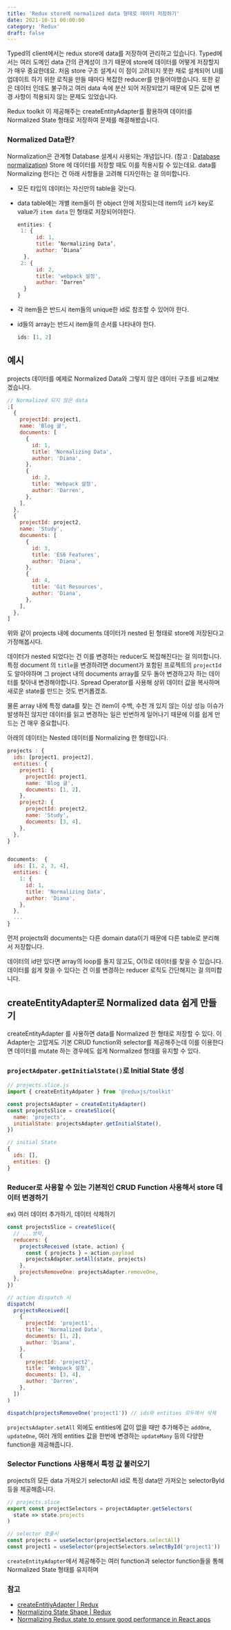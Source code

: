 ```yaml
---
title: 'Redux store에 normalized data 형태로 데이터 저장하기'
date: 2021-10-11 00:00:00
category: 'Redux'
draft: false
---
```


Typed의 client에서는 redux store에 data를 저장하여 관리하고 있습니다. Typed에서는 여러 도메인 data 간의 관계성이 크기 때문에 store에 데이터를 어떻게 저장할지가 매우 중요한데요. 처음 store 구조 설계시 이 점이 고려되지 못한 채로 설계되어 UI를 업데이트 하기 위한 로직을 만들 때마다 복잡한 reducer를 만들어야했습니다. 또한 같은 데이터 인데도 불구하고 여러 data 속에 분산 되어 저장되었기 때문에 모든 값에 변경 사항이 적용되지 않는 문제도 있었습니다.

Redux toolkit 이 제공해주는 createEntityAdapter를 활용하여 데이터를 Normalized State 형태로 저장하여 문제를 해결해봤습니다.

### **Normalized Data란?**

Normalization은 관계형 Database 설계시 사용되는 개념입니다. (참고 : [Database normalization](https://en.wikipedia.org/wiki/Database_normalization)) Store 에 데이터를 저장할 때도 이를 적용시킬 수 있는데요. data를 Normalizing 한다는 건 아래 사항들을 고려해 디자인하는 걸 의미합니다.

- 모든 타입의 데이터는 자신만의 table을 갖는다.
- data table에는 개별 item들이 한 object 안에 저장되는데 item의 `id`가 key로 value가 `item data` 인 형태로 저장되어야한다.

  ```js
  entities: {
   1: {
  		id: 1,
  		title: ‘Normalizing Data’,
  		author: ‘Diana’
  	},
   2: {
  		id: 2,
  		title: 'webpack 설정',
  		author: ‘Darren’
  	}
  }
  ```

- 각 item들은 반드시 item들의 unique한 id로 참조할 수 있어야 한다.
- id들의 array는 반드시 item들의 순서를 나타내야 한다.
  ```js
  ids: [1, 2]
  ```

## 예시

projects 데이터를 예제로 Normalized Data와 그렇지 않은 데이터 구조를 비교해보겠습니다.

```js
// Normalized 되지 않은 data
;[
  {
    projectId: project1,
    name: 'Blog 글',
    documents: [
      {
        id: 1,
        title: 'Normalizing Data',
        author: 'Diana',
      },
      {
        id: 2,
        title: 'Webpack 설정',
        author: 'Darren',
      },
    ],
  },
  {
    projectId: project2,
    name: 'Study',
    documents: [
      {
        id: 3,
        title: 'ES6 Features',
        author: 'Diana',
      },
      {
        id: 4,
        title: 'Git Resources',
        author: 'Diana',
      },
    ],
  },
]
```

위와 같이 projects 내에 documents 데이터가 nested 된 형태로 store에 저장된다고 가정해봅시다.

데이터가 nested 되었다는 건 이를 변경하는 reducer도 복잡해진다는 걸 의미합니다. 특정 document 의 `title`을 변경하려면 document가 포함된 프로젝트의 `projectId`도 알아야하며 그 project 내의 documents array를 모두 돌아 변경하고자 하는 데이터를 찾아내 변경해야합니다. Spread Operator를 사용해 상위 데이터 값을 복사하며 새로운 state를 만드는 것도 번거롭겠죠.

물론 array 내에 특정 data를 찾는 건 item이 수백, 수천 개 있지 않는 이상 성능 이슈가 발생하진 않지만 데이터를 읽고 변경하는 일은 빈번하게 일어나기 때문에 이를 쉽게 만드는 건 매우 중요합니다.

아래의 데이터는 Nested 데이터를 Normalizing 한 형태입니다.

```js
projects : {
  ids: [project1, project2],
  entities: {
    project1: {
      projectId: project1,
      name: 'Blog 글',
      documents: [1, 2],
    },
    project2: {
      projectId: project2,
      name: 'Study',
      documents: [3, 4],
    },
  },
}


documents:  {
  ids: [1, 2, 3, 4],
  entities: {
    1: {
      id: 1,
      title: 'Normalizing Data',
      author: 'Diana',
    },
  },
  ...
}
```

먼저 projects와 documents는 다른 domain data이기 때문에 다른 table로 분리해서 저장합니다.

데이터의 id만 있다면 array의 loop를 돌지 않고도, O(1)로 데이터를 찾을 수 있습니다. 데이터를 쉽게 찾을 수 있다는 건 이를 변경하는 reducer 로직도 간단해지는 걸 의미합니다.

## createEntityAdapter로 Normalized data 쉽게 만들기

createEntityAdapter 를 사용하면 data를 Normalized 한 형태로 저장할 수 있다. 이 Adapter는 고맙게도 기본 CRUD function와 selector를 제공해주는데 이를 이용한다면 데이터를 mutate 하는 경우에도 쉽게 Normalized 형태를 유지할 수 있다.

### `projectAdpater.getInitialState()`로 Initial State 생성

```js
// projects.slice.js
import { createEntityAdpater } from '@reduxjs/toolkit'

const projectsAdapter = createEntityAdapter()
const projectsSlice = createSlice({
  name: 'projects',
  initialState: projectsAdapter.getInitialState(),
})

// initial State
{
  ids: [],
  entities: {}
}
```

### Reducer로 사용할 수 있는 기본적인 CRUD Function 사용해서 store 데이터 변경하기

ex) 여러 데이터 추가하기, 데이터 삭제하기

```js
const projectsSlice = createSlice({
  // ...생략,
  reducers: {
    projectsReceived (state, action) {
      const { projects } = action.payload
      projectsAdapter.setAll(state, projects)
    },
    projectsRemoveOne: projectsAdapter.removeOne,
  },
})

// action dispatch 시
dispatch(
  projectsReceived([
    {
      projectId: 'project1',
      title: 'Normalized Data',
      documents: [1, 2],
      author: 'Diana',
    },
    {
      projectId: 'project2',
      title: 'Webpack 설정',
      documents: [3, 4],
      author: 'Darren',
    },
  ])
)

dispatch(projectsRemoveOne('project1')) // ids와 entities 모두에서 삭제
```

`projectsAdapter.setAll` 외에도 entities에 값이 없을 때만 추가해주는 `addOne`, `updateOne`, 여러 개의 entities 값을 한번에 변경하는 `updateMany` 등의 다양한 function을 제공해줍니다.

### Selector Functions 사용해서 특정 값 불러오기

projects의 모든 data 가져오기 selectorAll
id로 특정 data만 가져오는 selectorById 등을 제공해줍니다.

```js
// projects.slice
export const projectSelectors = projectAdapter.getSelectors(
  state => state.projects
)

// selector 호출시
const projects = useSelector(projectSelectors.selectAll)
const project1 = useSelector(projectSelectors.selectById('project1'))
```

`createEntityAdapter`에서 제공해주는 여러 function과 selector function들을 통해 Normalized State 형태를 유지하며

### 참고

- [createEntitiyAdapter | Redux
  ](https://redux-toolkit.js.org/api/createEntityAdapter)
- [Normalizing State Shape | Redux](https://redux.js.org/usage/structuring-reducers/normalizing-state-shape)
- [Normalizing Redux state to ensure good performance in React apps](https://blog.saeloun.com/2021/09/23/normalize-redux-state.html)

